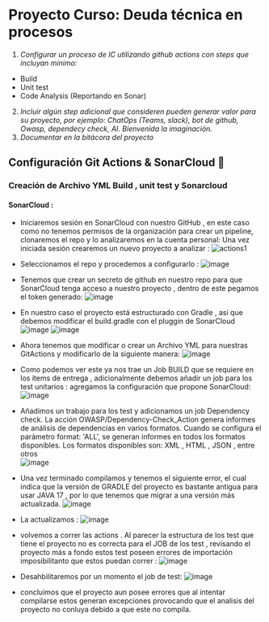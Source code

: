 # Proyecto Curso: Deuda técnica en procesos
1. _Configurar un proceso de IC utilizando github actions con steps que incluyan mínimo:_
  - Build
  - Unit test
  - Code Analysis (Reportando en Sonar)
2. _Incluir algún step adicional que consideren pueden generar valor para su proyecto, por ejemplo: ChatOps (Teams, slack), bot de github, Owasp, dependecy check, AI. Bienvenida la imaginación._
3. _Documentar en la bitácora del proyecto_

## Configuración Git Actions & SonarCloud 🚀

### Creación de Archivo YML Build , unit test y Sonarcloud
#### **SonarCloud** : 
- Iniciaremos sesión en SonarCloud con nuestro GitHub , en este caso como no tenemos permisos de la organización para crear un pipeline, clonaremos el repo y lo analizaremos en la cuenta personal:
Una vez iniciada sesión crearemos un nuevo proyecto a analizar : 
![actions1](https://github.com/CSDT-ECI/Juan_alvarez_Ferry-Legacy/assets/98127586/c982611b-c3fc-46e6-b8d9-a041d34412ec)

- Seleccionamos el repo y procedemos a configurarlo : 
![image](https://github.com/CSDT-ECI/Juan_alvarez_Ferry-Legacy/assets/98127586/884798db-0251-4179-af3e-21dd56e2e795)
- Tenemos que crear un secreto de github en nuestro repo para que SonarCloud tenga acceso a nuestro proyecto , dentro de este pegamos el token generado:
![image](https://github.com/CSDT-ECI/Juan_alvarez_Ferry-Legacy/assets/98127586/81b32fe2-7e71-45b8-86d9-2a500836cbd0)
- En nuestro caso el proyecto está estructurado con Gradle , asi que debemos modificar el build.gradle con el pluggin de SonarCloud
![image](https://github.com/CSDT-ECI/Juan_alvarez_Ferry-Legacy/assets/98127586/971de941-6dbe-4467-9f16-c7b8fa269b18)
![image](https://github.com/CSDT-ECI/Juan_alvarez_Ferry-Legacy/assets/98127586/b0f093d9-bb88-4f68-826e-ea2abbbc601b)
- Ahora tenemos que modificar o crear un Archivo YML para nuestras GitActions y modificarlo de la siguiente manera:
![image](https://github.com/CSDT-ECI/Juan_alvarez_Ferry-Legacy/assets/98127586/706ad827-3382-4c6a-986a-1b3728d8d2c0)
- Como podemos ver este ya nos trae un Job BUILD que se requiere en los items de entrega , adicionalmente debemos añadir un job para los test unitarios :
agregamos la configuración que propone SonarCloud:
![image](https://github.com/CSDT-ECI/Juan_alvarez_Ferry-Legacy/assets/98127586/e4d4eeae-4e4c-4929-842e-336e71d28532)
- Añadimos un trabajo para los test y adicionamos un job Dependency check. La acción OWASP/Dependency-Check_Action genera informes de análisis de dependencias en varios formatos. Cuando se configura el parámetro format: 'ALL', se generan informes en todos los formatos disponibles. Los formatos disponibles son: XML , HTML , JSON , entre otros  
![image](https://github.com/CSDT-ECI/Juan_alvarez_Ferry-Legacy/assets/98127586/4b249fcd-287b-4def-bb9b-bb11c4daf227)
- Una vez terminado compilamos y tenemos el siguiente error, el cual indica que la versión de GRADLE del proyecto es bastante antigua para usar JAVA 17 , por lo que tenemos que migrar a una versión más actualizada.
![image](https://github.com/CSDT-ECI/Juan_alvarez_Ferry-Legacy/assets/98127586/e970360b-afe7-47fb-958a-df7669eaa410)
- La actualizamos : 
![image](https://github.com/CSDT-ECI/Juan_alvarez_Ferry-Legacy/assets/98127586/ab3deca4-2e9a-4dbe-8eef-ac943807f826)
- volvemos a correr las actions . Al parecer la estructura de los test que tiene el proyecto no es correcta para el JOB de los test , revisando el proyecto más a fondo estos test poseen errores de importación imposibilitanto que estos puedan correr : 
![image](https://github.com/CSDT-ECI/Juan_alvarez_Ferry-Legacy/assets/98127586/ad1fdac4-22c2-4f66-a83d-8b6d28298b39)
- Desahbilitaremos por un momento el job de test: 
![image](https://github.com/CSDT-ECI/Juan_alvarez_Ferry-Legacy/assets/98127586/a0d5b7c7-d968-4b67-8d26-27e2443876ad)
- concluimos que el proyecto aun posee errores que al intentar compilarse estos generan excepciones provocando que el analisis del proyecto no conluya debido a que este no compila.

